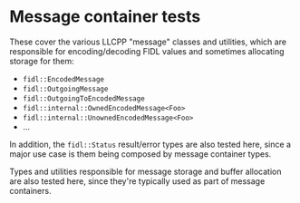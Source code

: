 # Message container tests

These cover the various LLCPP "message" classes and utilities, which are
responsible for encoding/decoding FIDL values and sometimes allocating storage
for them:

  - `fidl::EncodedMessage`
  - `fidl::OutgoingMessage`
  - `fidl::OutgoingToEncodedMessage`
  - `fidl::internal::OwnedEncodedMessage<Foo>`
  - `fidl::internal::UnownedEncodedMessage<Foo>`
  - ...

In addition, the `fidl::Status` result/error types are also tested here, since
a major use case is them being composed by message container types.

Types and utilities responsible for message storage and buffer allocation are
also tested here, since they're typically used as part of message containers.
